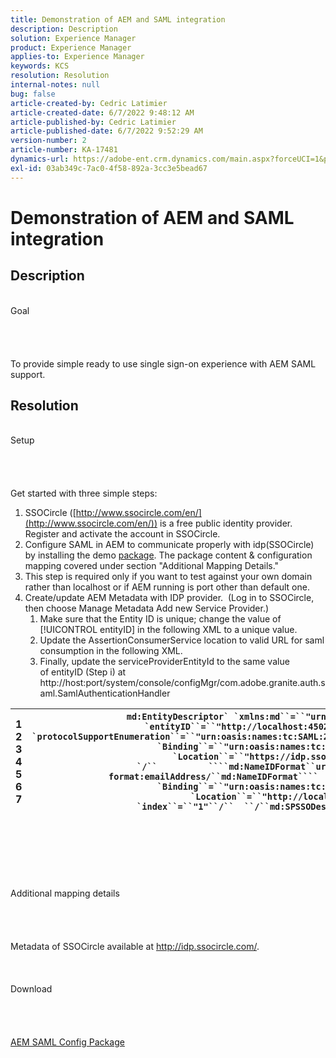 ```yaml
---
title: Demonstration of AEM and SAML integration
description: Description
solution: Experience Manager
product: Experience Manager
applies-to: Experience Manager
keywords: KCS
resolution: Resolution
internal-notes: null
bug: false
article-created-by: Cedric Latimier
article-created-date: 6/7/2022 9:48:12 AM
article-published-by: Cedric Latimier
article-published-date: 6/7/2022 9:52:29 AM
version-number: 2
article-number: KA-17481
dynamics-url: https://adobe-ent.crm.dynamics.com/main.aspx?forceUCI=1&pagetype=entityrecord&etn=knowledgearticle&id=3c8a2cf0-46e6-ec11-bb3c-000d3a3b17fa
exl-id: 03ab349c-7ac0-4f58-892a-3cc3e5bead67
---
```

# Demonstration of AEM and SAML integration

## Description

<br>    Goal<br><br><br><br>    
To provide simple ready to use single sign-on experience with AEM SAML support.


## Resolution

<br>Setup<br><br><br><br>    
Get started with three simple steps:

1. SSOCircle ([http://www.ssocircle.com/en/](http://www.ssocircle.com/en/)) is a free public identity provider. Register and activate the account in SSOCircle.
2. Configure SAML in AEM to communicate properly with idp(SSOCircle) by installing the demo [package](https://files.acrobat.com/a/preview/d0017bf5-c35a-483e-80a0-d6bfb0526299). The package content & configuration mapping covered under section "Additional Mapping Details."
3. This step is required only if you want to test against your own domain rather than localhost or if AEM running is port other than default one.
4. Create/update AEM Metadata with IDP provider.  (Log in to SSOCircle, then choose Manage Metadata  Add new Service Provider.) 
   1. Make sure that the Entity ID is unique; change the value of [!UICONTROL entityID] in the following XML to a unique value.
   2. Update the AssertionConsumerService location to valid URL for saml consumption in the following XML.
   3. Finally, update the serviceProviderEntityId to the same value of entityID (Step i) at  http://host:port/system/console/configMgr/com.adobe.granite.auth.saml.SamlAuthenticationHandler



| 1<br>  2<br>  3<br>  4<br>  5<br>  6<br>  7 | ```md:EntityDescriptor` `xmlns:md``=``"urn:oasis:names:tc:SAML:2.0:metadata"` `entityID``=``"http://localhost:4502/"````  ````md:SPSSODescriptor` `protocolSupportEnumeration``=``"urn:oasis:names:tc:SAML:2.0:protocol"````          ````md:SingleLogoutService` `Binding``=``"urn:oasis:names:tc:SAML:2.0:bindings:HTTP-POST"` `Location``=``"https://idp.ssocircle.com/sso/UI/Logout"` `/``          ````md:NameIDFormat``urn:oasis:names:tc:SAML:1.1:nameid-format:emailAddress/``md:NameIDFormat````        ````md:AssertionConsumerService` `Binding``=``"urn:oasis:names:tc:SAML:2.0:bindings:HTTP-POST"` `Location``=``"http://localhost:4502/saml_login"` `index``=``"1"``/``  ``/``md:SPSSODescriptor````/``md:EntityDescriptor``` |
| --- | --- |

<br><br><br><br><br><br>    Additional mapping details<br><br><br><br>    
Metadata of SSOCircle available at http://idp.ssocircle.com/.
<br><br><br><br>    Download<br><br><br><br>    
[AEM SAML Config Package](https://files.acrobat.com/a/preview/d0017bf5-c35a-483e-80a0-d6bfb0526299)
